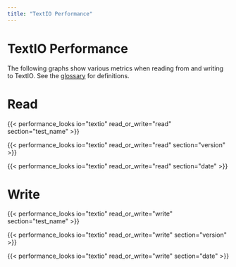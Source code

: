 ```yaml
---
title: "TextIO Performance"
---
```


<!--
Licensed under the Apache License, Version 2.0 (the "License");
you may not use this file except in compliance with the License.
You may obtain a copy of the License at

http://www.apache.org/licenses/LICENSE-2.0

Unless required by applicable law or agreed to in writing, software
distributed under the License is distributed on an "AS IS" BASIS,
WITHOUT WARRANTIES OR CONDITIONS OF ANY KIND, either express or implied.
See the License for the specific language governing permissions and
limitations under the License.
-->

# TextIO Performance

The following graphs show various metrics when reading from and writing to
TextIO. See the [glossary](/performance/glossary) for definitions.

# Read

{{< performance_looks io="textio" read_or_write="read" section="test_name" >}}

{{< performance_looks io="textio" read_or_write="read" section="version" >}}

{{< performance_looks io="textio" read_or_write="read" section="date" >}}

# Write

{{< performance_looks io="textio" read_or_write="write" section="test_name" >}}

{{< performance_looks io="textio" read_or_write="write" section="version" >}}

{{< performance_looks io="textio" read_or_write="write" section="date" >}}
